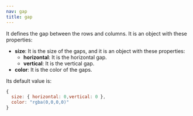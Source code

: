 ```yaml
---
nav: gap
title: gap
---
```


It defines the gap between the rows and columns. It is an object with these properties:

- **size**: It is the size of the gaps, and it is an object with these properties:
  - **horizontal**: It is the horizontal gap.
  - **vertical**: It is the vertical gap.
- **color**: It is the color of the gaps.

Its default value is:

```javascript
{
  size: { horizontal: 0,vertical: 0 },
  color: "rgba(0,0,0,0)"
}
```

